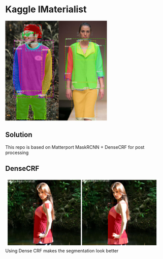 # Kaggle IMaterialist

![Instance Segmentation Sample](maskrcnn.png)

## Solution
This repo is based on Matterport MaskRCNN + DenseCRF for post processing

## DenseCRF
![Dense CRF](densecrf.png)
Using Dense CRF makes the segmentation look better
